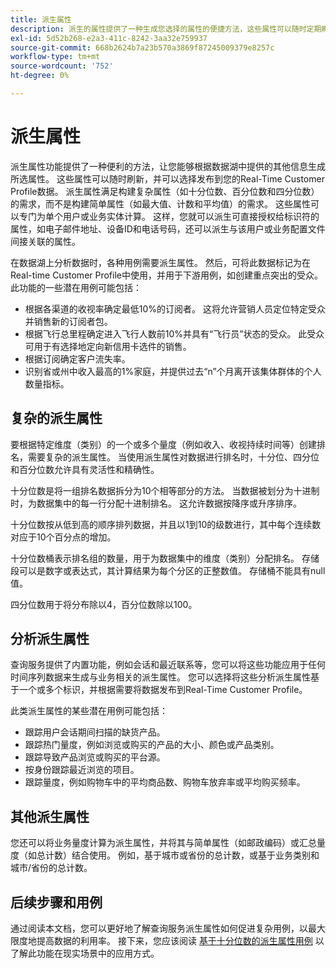 ```yaml
---
title: 派生属性
description: 派生的属性提供了一种生成您选择的属性的便捷方法，这些属性可以随时定期刷新，并可以选择发布到您的Real-Time Customer Profile数据中。 本文档概述如何使用查询服务创建用于配置文件数据的派生属性。
exl-id: 5d52b268-e2a3-411c-8242-3aa32e759937
source-git-commit: 668b2624b7a23b570a3869f87245009379e8257c
workflow-type: tm+mt
source-wordcount: '752'
ht-degree: 0%

---
```


# 派生属性

派生属性功能提供了一种便利的方法，让您能够根据数据湖中提供的其他信息生成所选属性。 这些属性可以随时刷新，并可以选择发布到您的Real-Time Customer Profile数据。 派生属性满足构建复杂属性（如十分位数、百分位数和四分位数）的需求，而不是构建简单属性（如最大值、计数和平均值）的需求。 这些属性可以专门为单个用户或业务实体计算。 这样，您就可以派生可直接授权给标识符的属性，如电子邮件地址、设备ID和电话号码，还可以派生与该用户或业务配置文件间接关联的属性。

在数据湖上分析数据时，各种用例需要派生属性。 然后，可将此数据标记为在Real-time Customer Profile中使用，并用于下游用例，如创建重点突出的受众。 此功能的一些潜在用例可能包括：

* 根据各渠道的收视率确定最低10%的订阅者。 这将允许营销人员定位特定受众并销售新的订阅者包。
* 根据飞行总里程确定进入飞行人数前10%并具有“飞行员”状态的受众。 此受众可用于有选择地定向新信用卡选件的销售。
* 根据订阅确定客户流失率。
* 识别省或州中收入最高的1%家庭，并提供过去“n”个月离开该集体群体的个人数量指标。

## 复杂的派生属性

要根据特定维度（类别）的一个或多个量度（例如收入、收视持续时间等）创建排名，需要复杂的派生属性。 当使用派生属性对数据进行排名时，十分位、四分位和百分位数允许具有灵活性和精确性。

十分位数是将一组排名数据拆分为10个相等部分的方法。 当数据被划分为十进制时，为数据集中的每一行分配十进制排名。 这允许数据按降序或升序排序。

十分位数按从低到高的顺序排列数据，并且以1到10的级数进行，其中每个连续数对应于10个百分点的增加。

十分位数桶表示排名组的数量，用于为数据集中的维度（类别）分配排名。 存储段可以是数字或表达式，其计算结果为每个分区的正整数值。 存储桶不能具有null值。

四分位数用于将分布除以4，百分位数除以100。

## 分析派生属性

查询服务提供了内置功能，例如会话和最近联系等，您可以将这些功能应用于任何时间序列数据来生成与业务相关的派生属性。 您可以选择将这些分析派生属性基于一个或多个标识，并根据需要将数据发布到Real-Time Customer Profile。

此类派生属性的某些潜在用例可能包括：

* 跟踪用户会话期间扫描的缺货产品。
* 跟踪热门量度，例如浏览或购买的产品的大小、颜色或产品类别。
* 跟踪导致产品浏览或购买的平台源。
* 按身份跟踪最近浏览的项目。
* 跟踪量度，例如购物车中的平均商品数、购物车放弃率或平均购买频率。

## 其他派生属性

您还可以将业务量度计算为派生属性，并将其与简单属性（如邮政编码）或汇总量度（如总计数）结合使用。 例如，基于城市或省份的总计数，或基于业务类别和城市/省份的总计数。

## 后续步骤和用例

通过阅读本文档，您可以更好地了解查询服务派生属性如何促进复杂用例，以最大限度地提高数据的利用率。 接下来，您应该阅读 [基于十分位数的派生属性用例](../../use-cases/deciles-use-case.md) 以了解此功能在现实场景中的应用方式。
